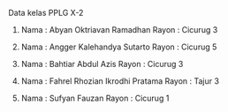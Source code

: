 Data kelas PPLG X-2

1. Nama   : Abyan Oktriavan Ramadhan
   Rayon  : Cicurug 3

2. Nama   : Angger Kalehandya Sutarto
   Rayon  : Cicurug 5

3. Nama   : Bahtiar Abdul Azis
   Rayon  : Cicurug 3

4. Nama   : Fahrel Rhozian Ikrodhi Pratama
   Rayon  : Tajur 3

5. Nama   : Sufyan Fauzan
   Rayon  : Cicurug 1
